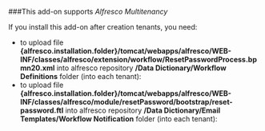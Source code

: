 ###This add-on supports *Alfresco Multitenancy*

If you install this add-on after creation tenants, you need:

 - to upload file **{alfresco.installation.folder}/tomcat/webapps/alfresco/WEB-INF/classes/alfresco/extension/workflow/ResetPasswordProcess.bpmn20.xml** into alfresco repository **/Data Dictionary/Workflow Definitions** folder (into each tenant):
 - to upload file **{alfresco.installation.folder}/tomcat/webapps/alfresco/WEB-INF/classes/alfresco/module/resetPassword/bootstrap/reset-password.ftl** into alfresco repository **/Data Dictionary/Email Templates/Workflow Notification** folder (into each tenant):

